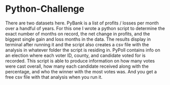# Python-Challenge
  There are two datasets here.  PyBank is a list of profits / losses per month over a handful of years.  For this one I wrote a python script to determine the exact number of months on record, the net change in profits, and the biggest single gain and loss months in the data.  The results display in terminal after running it and the script also creates a csv file with the analysis in whatever folder the script is residing in.
  PyPoll contains info on an election where each voter ID, county, and candidate voted for is recorded.  This script is able to produce information on how many votes were cast overall, how many each candidate received along with the percentage, and who the winner with the most votes was.  And you get a free csv file with that analysis when you run it.
